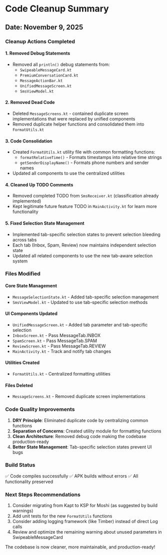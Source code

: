 # Code Cleanup Summary

## Date: November 9, 2025

### Cleanup Actions Completed

#### 1. **Removed Debug Statements**
- Removed all `println()` debug statements from:
  - `SwipeableMessageCard.kt`
  - `PremiumConversationCard.kt`
  - `MessageActionBar.kt`
  - `UnifiedMessageScreen.kt`
  - `SmsViewModel.kt`

#### 2. **Removed Dead Code**
- Deleted `MessageScreens.kt` - contained duplicate screen implementations that were replaced by unified components
- Removed duplicate helper functions and consolidated them into `FormatUtils.kt`

#### 3. **Code Consolidation**
- Created `FormatUtils.kt` utility file with common formatting functions:
  - `formatRelativeTime()` - Formats timestamps into relative time strings
  - `getSenderDisplayName()` - Formats phone numbers and sender names
- Updated all components to use the centralized utilities

#### 4. **Cleaned Up TODO Comments**
- Removed completed TODO from `SmsReceiver.kt` (classification already implemented)
- Kept legitimate future feature TODO in `MainActivity.kt` for learn more functionality

#### 5. **Fixed Selection State Management**
- Implemented tab-specific selection states to prevent selection bleeding across tabs
- Each tab (Inbox, Spam, Review) now maintains independent selection state
- Updated all related components to use the new tab-aware selection system

### Files Modified

#### Core State Management
- `MessageSelectionState.kt` - Added tab-specific selection management
- `SmsViewModel.kt` - Updated to use tab-specific selection methods

#### UI Components Updated
- `UnifiedMessageScreen.kt` - Added tab parameter and tab-specific selection
- `InboxScreen.kt` - Pass MessageTab.INBOX
- `SpamScreen.kt` - Pass MessageTab.SPAM  
- `ReviewScreen.kt` - Pass MessageTab.REVIEW
- `MainActivity.kt` - Track and notify tab changes

#### Utilities Created
- `FormatUtils.kt` - Centralized formatting utilities

#### Files Deleted
- `MessageScreens.kt` - Removed duplicate screen implementations

### Code Quality Improvements

1. **DRY Principle**: Eliminated duplicate code by centralizing common functions
2. **Separation of Concerns**: Created utility module for formatting functions
3. **Clean Architecture**: Removed debug code making the codebase production-ready
4. **Better State Management**: Tab-specific selection states prevent UI bugs

### Build Status
✅ Code compiles successfully
✅ APK builds without errors
✅ All functionality preserved

### Next Steps Recommendations

1. Consider migrating from Kapt to KSP for Moshi (as suggested by build warnings)
2. Add unit tests for the new `FormatUtils` functions
3. Consider adding logging framework (like Timber) instead of direct Log calls
4. Review and optimize the remaining warning about unused parameters in SwipeableMessageCard

The codebase is now cleaner, more maintainable, and production-ready!
